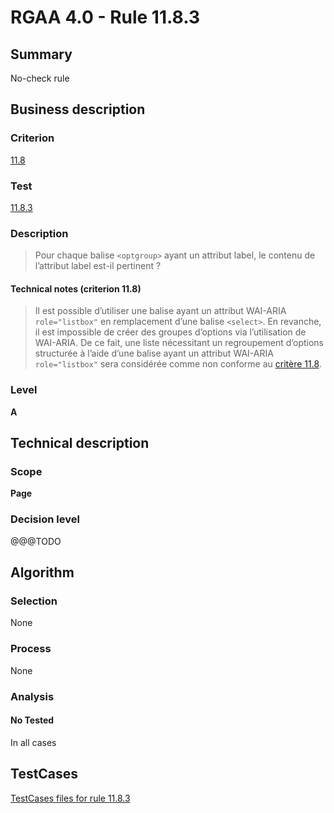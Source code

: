 # RGAA 4.0 - Rule 11.8.3

## Summary
No-check rule


## Business description

### Criterion
[11.8](https://www.numerique.gouv.fr/publications/rgaa-accessibilite/methode/criteres/#crit-11-8)

### Test
[11.8.3](https://www.numerique.gouv.fr/publications/rgaa-accessibilite/methode/criteres/#test-11-8-3)

### Description
> Pour chaque balise `<optgroup>` ayant un attribut label, le contenu de l’attribut label est-il pertinent ?

#### Technical notes (criterion 11.8)
> Il est possible d’utiliser une balise ayant un attribut WAI-ARIA `role="listbox"` en remplacement d’une balise `<select>`. En revanche, il est impossible de créer des groupes d’options via l’utilisation de WAI-ARIA. De ce fait, une liste nécessitant un regroupement d’options structurée à l’aide d’une balise ayant un attribut WAI-ARIA `role="listbox"` sera considérée comme non conforme au [critère 11.8](https://www.numerique.gouv.fr/publications/rgaa-accessibilite/methode/glossaire/#crit-11-8).

### Level
**A**


## Technical description

### Scope
**Page**

### Decision level
@@@TODO


## Algorithm

### Selection
None

### Process
None

### Analysis

#### No Tested
In all cases


##  TestCases

[TestCases files for rule 11.8.3](https://gitlab.com/asqatasun/Asqatasun/-/tree/v5/rules/rules-rgaa4.0/src/test/resources/testcases/rgaa40//Rgaa40Rule110803/)


